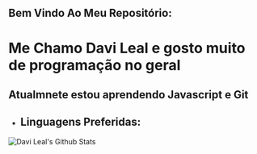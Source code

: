 ## Bem Vindo Ao Meu Repositório:
# Me Chamo Davi Leal e gosto muito de programação no geral
## Atualmnete estou aprendendo Javascript e Git


- ## Linguagens Preferidas:

![Davi Leal's Github Stats](	https://github-readme-stats.vercel.app/api?username={LeaLjs}&theme=blue-green)
<!---
LeaLjs/LeaLjs is a ✨ special ✨ repository because its `README.md` (this file) appears on your GitHub profile.
You can click the Preview link to take a look at your changes.
--->
